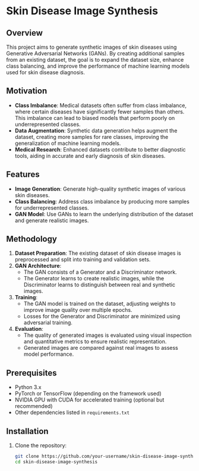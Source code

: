 # Skin Disease Image Synthesis

## Overview

This project aims to generate synthetic images of skin diseases using Generative Adversarial Networks (GANs). By creating additional samples from an existing dataset, the goal is to expand the dataset size, enhance class balancing, and improve the performance of machine learning models used for skin disease diagnosis.

## Motivation

- **Class Imbalance**: Medical datasets often suffer from class imbalance, where certain diseases have significantly fewer samples than others. This imbalance can lead to biased models that perform poorly on underrepresented classes.
- **Data Augmentation**: Synthetic data generation helps augment the dataset, creating more samples for rare classes, improving the generalization of machine learning models.
- **Medical Research**: Enhanced datasets contribute to better diagnostic tools, aiding in accurate and early diagnosis of skin diseases.

## Features

- **Image Generation**: Generate high-quality synthetic images of various skin diseases.
- **Class Balancing**: Address class imbalance by producing more samples for underrepresented classes.
- **GAN Model**: Use GANs to learn the underlying distribution of the dataset and generate realistic images.

## Methodology

1. **Dataset Preparation**: The existing dataset of skin disease images is preprocessed and split into training and validation sets.
2. **GAN Architecture**: 
   - The GAN consists of a Generator and a Discriminator network.
   - The Generator learns to create realistic images, while the Discriminator learns to distinguish between real and synthetic images.
3. **Training**: 
   - The GAN model is trained on the dataset, adjusting weights to improve image quality over multiple epochs.
   - Losses for the Generator and Discriminator are minimized using adversarial training.
4. **Evaluation**: 
   - The quality of generated images is evaluated using visual inspection and quantitative metrics to ensure realistic representation.
   - Generated images are compared against real images to assess model performance.

## Prerequisites

- Python 3.x
- PyTorch or TensorFlow (depending on the framework used)
- NVIDIA GPU with CUDA for accelerated training (optional but recommended)
- Other dependencies listed in `requirements.txt`

## Installation

1. Clone the repository:

   ```bash
   git clone https://github.com/your-username/skin-disease-image-synthesis.git
   cd skin-disease-image-synthesis

